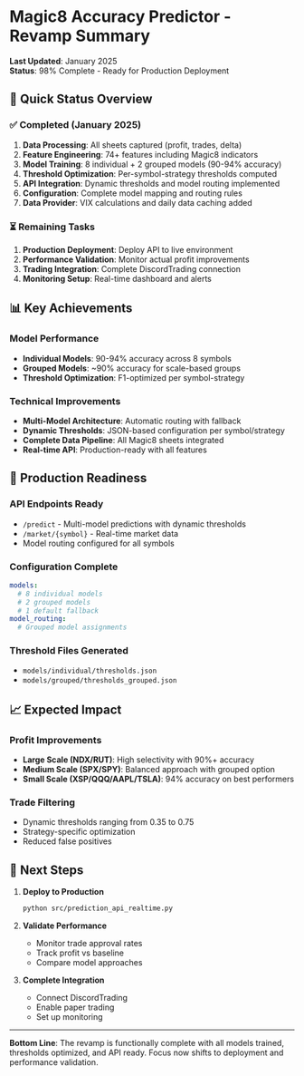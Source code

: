 # Magic8 Accuracy Predictor - Revamp Summary

**Last Updated**: January 2025  
**Status**: 98% Complete - Ready for Production Deployment

## 🎯 Quick Status Overview

### ✅ Completed (January 2025)
1. **Data Processing**: All sheets captured (profit, trades, delta)
2. **Feature Engineering**: 74+ features including Magic8 indicators
3. **Model Training**: 8 individual + 2 grouped models (90-94% accuracy)
4. **Threshold Optimization**: Per-symbol-strategy thresholds computed
5. **API Integration**: Dynamic thresholds and model routing implemented
6. **Configuration**: Complete model mapping and routing rules
7. **Data Provider**: VIX calculations and daily data caching added

### ⏳ Remaining Tasks
1. **Production Deployment**: Deploy API to live environment
2. **Performance Validation**: Monitor actual profit improvements
3. **Trading Integration**: Complete DiscordTrading connection
4. **Monitoring Setup**: Real-time dashboard and alerts

## 📊 Key Achievements

### Model Performance
- **Individual Models**: 90-94% accuracy across 8 symbols
- **Grouped Models**: ~90% accuracy for scale-based groups
- **Threshold Optimization**: F1-optimized per symbol-strategy

### Technical Improvements
- **Multi-Model Architecture**: Automatic routing with fallback
- **Dynamic Thresholds**: JSON-based configuration per symbol/strategy
- **Complete Data Pipeline**: All Magic8 sheets integrated
- **Real-time API**: Production-ready with all features

## 🚀 Production Readiness

### API Endpoints Ready
- `/predict` - Multi-model predictions with dynamic thresholds
- `/market/{symbol}` - Real-time market data
- Model routing configured for all symbols

### Configuration Complete
```yaml
models:
  # 8 individual models
  # 2 grouped models  
  # 1 default fallback
model_routing:
  # Grouped model assignments
```

### Threshold Files Generated
- `models/individual/thresholds.json`
- `models/grouped/thresholds_grouped.json`

## 📈 Expected Impact

### Profit Improvements
- **Large Scale (NDX/RUT)**: High selectivity with 90%+ accuracy
- **Medium Scale (SPX/SPY)**: Balanced approach with grouped option
- **Small Scale (XSP/QQQ/AAPL/TSLA)**: 94% accuracy on best performers

### Trade Filtering
- Dynamic thresholds ranging from 0.35 to 0.75
- Strategy-specific optimization
- Reduced false positives

## 🔧 Next Steps

1. **Deploy to Production**
   ```bash
   python src/prediction_api_realtime.py
   ```

2. **Validate Performance**
   - Monitor trade approval rates
   - Track profit vs baseline
   - Compare model approaches

3. **Complete Integration**
   - Connect DiscordTrading
   - Enable paper trading
   - Set up monitoring

---

**Bottom Line**: The revamp is functionally complete with all models trained, thresholds optimized, and API ready. Focus now shifts to deployment and performance validation.